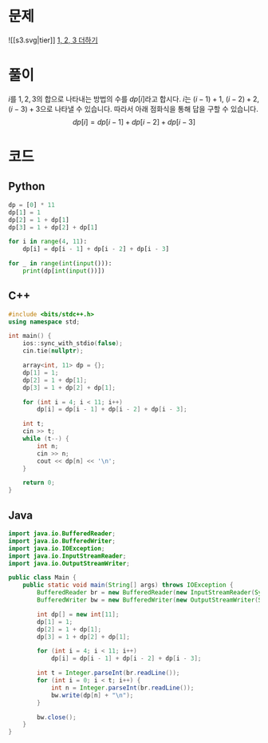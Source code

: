 # 문제
![[s3.svg|tier]] [1, 2, 3 더하기](https://www.acmicpc.net/problem/9095)
# 풀이
$i$를 $1, 2, 3$의 합으로 나타내는 방법의 수를 $dp[i]$라고 합시다.
$i$는 $(i - 1) + 1$, $(i - 2) + 2$, $(i - 3) + 3$으로 나타낼 수 있습니다.
따라서 아래 점화식을 통해 답을 구할 수 있습니다.
$$
dp[i] = dp[i-1] + dp[i-2] + dp[i-3]
$$
# 코드
## Python
```python
dp = [0] * 11
dp[1] = 1
dp[2] = 1 + dp[1]
dp[3] = 1 + dp[2] + dp[1]

for i in range(4, 11):
    dp[i] = dp[i - 1] + dp[i - 2] + dp[i - 3]

for _ in range(int(input())):
    print(dp[int(input())])
```
## C++
```cpp
#include <bits/stdc++.h>
using namespace std;

int main() {
    ios::sync_with_stdio(false);
    cin.tie(nullptr);

    array<int, 11> dp = {};
    dp[1] = 1;
    dp[2] = 1 + dp[1];
    dp[3] = 1 + dp[2] + dp[1];

    for (int i = 4; i < 11; i++)
        dp[i] = dp[i - 1] + dp[i - 2] + dp[i - 3];

    int t;
    cin >> t;
    while (t--) {
        int n;
        cin >> n;
        cout << dp[n] << '\n';
    }

    return 0;
}
```
## Java
```java
import java.io.BufferedReader;
import java.io.BufferedWriter;
import java.io.IOException;
import java.io.InputStreamReader;
import java.io.OutputStreamWriter;

public class Main {
    public static void main(String[] args) throws IOException {
        BufferedReader br = new BufferedReader(new InputStreamReader(System.in));
        BufferedWriter bw = new BufferedWriter(new OutputStreamWriter(System.out));

        int dp[] = new int[11];
        dp[1] = 1;
        dp[2] = 1 + dp[1];
        dp[3] = 1 + dp[2] + dp[1];

        for (int i = 4; i < 11; i++)
            dp[i] = dp[i - 1] + dp[i - 2] + dp[i - 3];

        int t = Integer.parseInt(br.readLine());
        for (int i = 0; i < t; i++) {
            int n = Integer.parseInt(br.readLine());
            bw.write(dp[n] + "\n");
        }

        bw.close();
    }
}
```